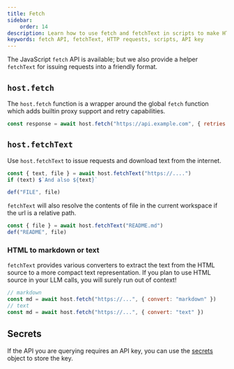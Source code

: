 ```yaml
---
title: Fetch
sidebar:
    order: 14
description: Learn how to use fetch and fetchText in scripts to make HTTP requests and handle text responses.
keywords: fetch API, fetchText, HTTP requests, scripts, API key
---
```


The JavaScript `fetch` API is available; but we also provide a helper
`fetchText` for issuing requests into a friendly format.

## `host.fetch`

The `host.fetch` function is a wrapper around the global `fetch` function which adds builtin proxy support and retry capabilities.

```js
const response = await host.fetch("https://api.example.com", { retries: 3 })
```

## `host.fetchText`

Use `host.fetchText` to issue requests and download text from the internet.

```ts
const { text, file } = await host.fetchText("https://....")
if (text) $`And also ${text}`

def("FILE", file)
```

`fetchText` will also resolve the contents of file in the current workspace if the url is a relative path.

```ts
const { file } = await host.fetchText("README.md")
def("README", file)
```

### HTML to markdown or text

`fetchText` provides various converters to extract the text from the HTML source to a more compact text representation.
If you plan to use HTML source in your LLM calls, you will surely run out of context!

```js
// markdown
const md = await host.fetch("https://...", { convert: "markdown" })
// text
const md = await host.fetch("https://...", { convert: "text" })
```

## Secrets

If the API you are querying requires an API key, you can use the [secrets](/genaiscript/reference/scripts/secrets) object to store the key.

```

```
